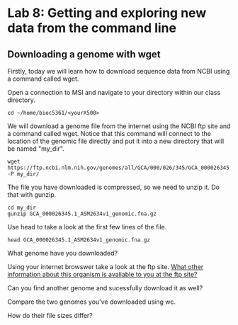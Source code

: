 # Lab 8: Getting and exploring new data from the command line

## Downloading a genome with wget

Firstly, today we will learn how to download sequence data from NCBI using a command called wget.

Open a connection to MSI and navigate to your directory within our class directory.

```
cd ~/home/bioc5361/<yourX500>
```

We will download a genome file from the internet using the NCBI ftp site and a command called wget.
Notice that this command will connect to the location of the genomic file directly and put it into a new directory that will be named "my_dir".

```
wget https://ftp.ncbi.nlm.nih.gov/genomes/all/GCA/000/026/345/GCA_000026345.1_ASM2634v1/GCA_000026345.1_ASM2634v1_genomic.fna.gz -P my_dir/
```

The file you have downloaded is compressed, so we need to unzip it. Do that with gunzip.

```
cd my_dir
gunzip GCA_000026345.1_ASM2634v1_genomic.fna.gz
```

Use head to take a look at the first few lines of the file. 

```
head GCA_000026345.1_ASM2634v1_genomic.fna.gz
```

What genome have you downloaded?

Using your internet browswer take a look at the ftp site. [What other information about this organism is avaliable to you at the ftp site?](ftp://ftp.ncbi.nlm.nih.gov/genomes/all/GCA/000/026/345/GCA_000026345.1_ASM2634v1)

Can you find another genome and sucessfully download it as well?

Compare the two genomes you've downloaded using wc. 

How do their file sizes differ?








